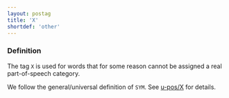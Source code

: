```yaml
---
layout: postag
title: 'X'
shortdef: 'other'
---
```


### Definition

The tag `X` is used for words that for some reason cannot be assigned a real part-of-speech category.

We follow the general/universal definition of `SYM`.
See [u-pos/X]() for details.
<!-- Interlanguage links updated Pá kvě 14 11:08:26 CEST 2021 -->
